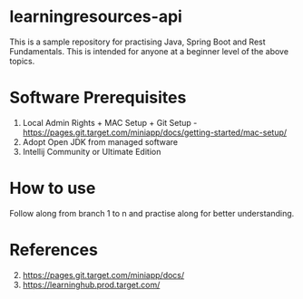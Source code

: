# learningresources-api

This is a sample repository for practising Java, Spring Boot and Rest Fundamentals. This is intended for anyone at a beginner level of the above topics. 

# Software Prerequisites
1. Local Admin Rights + MAC Setup + Git Setup - https://pages.git.target.com/miniapp/docs/getting-started/mac-setup/
2. Adopt Open JDK from managed software
3. Intellij Community or Ultimate Edition


# How to use 
Follow along from branch 1 to n and practise along for better understanding.

# References
 2. https://pages.git.target.com/miniapp/docs/
 3. https://learninghub.prod.target.com/
